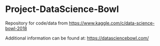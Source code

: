 # Project-DataScience-Bowl
Repository for code/data from https://www.kaggle.com/c/data-science-bowl-2018


Additional information can be found at: https://datasciencebowl.com/
